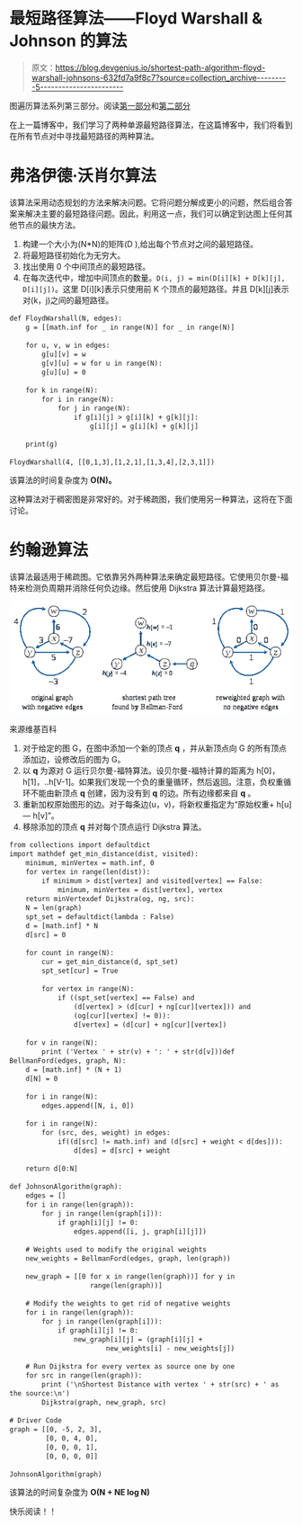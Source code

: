 # 最短路径算法——Floyd Warshall & Johnson 的算法

> 原文：<https://blog.devgenius.io/shortest-path-algorithm-floyd-warshall-johnsons-632fd7a9f8c7?source=collection_archive---------5----------------------->

图遍历算法系列第三部分。阅读[第一部分](https://medium.com/nerd-for-tech/dfs-bfs-introduction-26a65fca2344)和[第二部分](/shortest-path-algorithms-dijkstra-bellman-ford-3b640bdb0449)

在上一篇博客中，我们学习了两种单源最短路径算法，在这篇博客中，我们将看到在所有节点对中寻找最短路径的两种算法。

# 弗洛伊德·沃肖尔算法

该算法采用动态规划的方法来解决问题。它将问题分解成更小的问题，然后组合答案来解决主要的最短路径问题。因此，利用这一点，我们可以确定到达图上任何其他节点的最快方法。

1.  构建一个大小为(N*N)的矩阵(D ),给出每个节点对之间的最短路径。
2.  将最短路径初始化为无穷大。
3.  找出使用 0 个中间顶点的最短路径。
4.  在每次迭代中，增加中间顶点的数量。`D(i, j) = min(D[i][k] + D[k][j], D[i][j])`。这里 D[i][k]表示只使用前 K 个顶点的最短路径。并且 D[k][j]表示对(k，j)之间的最短路径。

```
def FloydWarshall(N, edges):
    g = [[math.inf for _ in range(N)] for _ in range(N)]

    for u, v, w in edges:
        g[u][v] = w
        g[v][u] = w for u in range(N):
        g[u][u] = 0

    for k in range(N):
        for i in range(N):
            for j in range(N):
                if g[i][j] > g[i][k] + g[k][j]:
                    g[i][j] = g[i][k] + g[k][j]

    print(g)

FloydWarshall(4, [[0,1,3],[1,2,1],[1,3,4],[2,3,1]])
```

该算法的时间复杂度为 **O(N)。**

这种算法对于稠密图是非常好的。对于稀疏图，我们使用另一种算法，这将在下面讨论。

# 约翰逊算法

该算法最适用于稀疏图。它依靠另外两种算法来确定最短路径。它使用贝尔曼-福特来检测负周期并消除任何负边缘。然后使用 Dijkstra 算法计算最短路径。

![](img/bb1e61f45ff422f1f87c8cf5e1cd2e09.png)

来源维基百科

1.  对于给定的图 G，在图中添加一个新的顶点 **q** ，并从新顶点向 G 的所有顶点添加边，设修改后的图为 G。
2.  以 **q** 为源对 G 运行贝尔曼-福特算法。设贝尔曼-福特计算的距离为 h[0]，h[1]，..h[V-1]。如果我们发现一个负的重量循环，然后返回。注意，负权重循环不能由新顶点 **q** 创建，因为没有到 **q** 的边。所有边缘都来自 **q** 。
3.  重新加权原始图形的边。对于每条边(u，v)，将新权重指定为“原始权重+ h[u] — h[v]”。
4.  移除添加的顶点 **q** 并对每个顶点运行 Dijkstra 算法。

```
from collections import defaultdict
import mathdef get_min_distance(dist, visited):
    minimum, minVertex = math.inf, 0
    for vertex in range(len(dist)):
        if minimum > dist[vertex] and visited[vertex] == False:
            minimum, minVertex = dist[vertex], vertex
    return minVertexdef Dijkstra(og, ng, src):
    N = len(graph)
    spt_set = defaultdict(lambda : False)
    d = [math.inf] * N
    d[src] = 0

    for count in range(N):
        cur = get_min_distance(d, spt_set)
        spt_set[cur] = True

        for vertex in range(N):
            if ((spt_set[vertex] == False) and
                (d[vertex] > (d[cur] + ng[cur][vertex])) and
                (og[cur][vertex] != 0)):
                d[vertex] = (d[cur] + ng[cur][vertex])

    for v in range(N):
        print ('Vertex ' + str(v) + ': ' + str(d[v]))def BellmanFord(edges, graph, N):
    d = [math.inf] * (N + 1)
    d[N] = 0

    for i in range(N):
        edges.append([N, i, 0])

    for i in range(N):
        for (src, des, weight) in edges:
            if((d[src] != math.inf) and (d[src] + weight < d[des])):
                d[des] = d[src] + weight

    return d[0:N]

def JohnsonAlgorithm(graph):
    edges = []
    for i in range(len(graph)):
        for j in range(len(graph[i])):
            if graph[i][j] != 0:
                edges.append([i, j, graph[i][j]])

    # Weights used to modify the original weights
    new_weights = BellmanFord(edges, graph, len(graph))

    new_graph = [[0 for x in range(len(graph))] for y in
                    range(len(graph))]

    # Modify the weights to get rid of negative weights
    for i in range(len(graph)):
        for j in range(len(graph[i])):
            if graph[i][j] != 0:
                new_graph[i][j] = (graph[i][j] + 
                        new_weights[i] - new_weights[j])

    # Run Dijkstra for every vertex as source one by one
    for src in range(len(graph)):
        print ('\nShortest Distance with vertex ' + str(src) + ' as the source:\n')
        Dijkstra(graph, new_graph, src)

# Driver Code
graph = [[0, -5, 2, 3], 
         [0, 0, 4, 0], 
         [0, 0, 0, 1], 
         [0, 0, 0, 0]]

JohnsonAlgorithm(graph)
```

该算法的时间复杂度为 **O(N + NE log N)**

快乐阅读！！